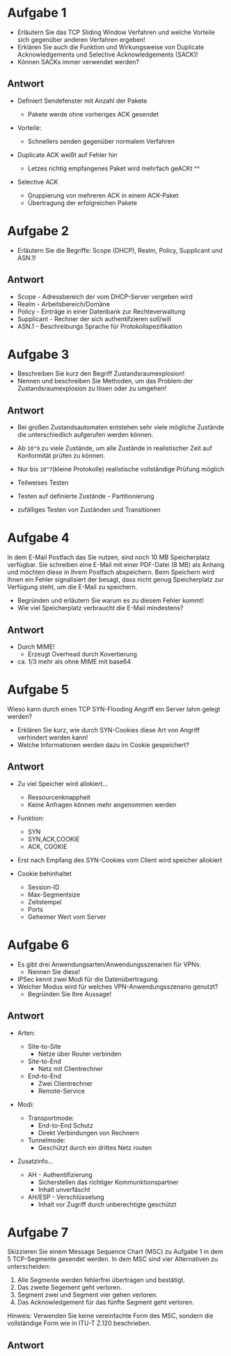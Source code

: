 # Aufgabe 1

* Erläutern Sie das TCP Sliding Window Verfahren und welche Vorteile sich gegenüber anderen Verfahren ergeben!
* Erklären Sie auch die Funktion und Wirkungsweise von Duplicate Acknowledgements und Selective Acknowledgements (SACK)!
* Können SACKs immer verwendet werden?

## Antwort

* Definiert Sendefenster mit Anzahl der Pakete
    * Pakete werde ohne vorheriges ACK gesendet
* Vorteile:
    * Schnellers senden gegenüber normalem Verfahren

* Duplicate ACK weißt auf Fehler hin
    * Letzes richtig empfangenes Paket wird mehrfach geACKt ^^
* Selective ACK
    * Gruppierung von mehreren ACK in einem ACK-Paket
    * Übertragung der erfolgreichen Pakete

# Aufgabe 2

* Erläutern Sie die Begriffe: Scope (DHCP), Realm, Policy, Supplicant und ASN.1!

## Antwort

* Scope - Adressbereich der vom DHCP-Server vergeben wird
* Realm - Arbeitsbereich/Domäne
* Policy - Einträge in einer Datenbank zur Rechteverwaltung
* Supplicant - Rechner der sich authentifzieren soll/will
* ASN.1 - Beschreibungs Sprache für Protokollspezifikation

# Aufgabe 3

* Beschreiben Sie kurz den Begriff Zustandsraumexplosion!
* Nennen und beschreiben Sie Methoden, um das Problem der Zustandsraumexplosion zu lösen oder zu umgehen!

## Antwort

* Bei großen Zustandsautomaten entstehen sehr viele mögliche Zustände die unterschiedlich aufgerufen werden können.
* Ab `10^9` zu viele Zustände, um alle Zustände in realistischer Zeit auf Konformität prüfen zu können.
* Nur bis `10^7`(kleine Protokolle) realistische vollständige Prüfung möglich

* Teilweises Testen
* Testen auf definierte Zustände - Partitionierung
* zufälliges Testen von Zuständen und Transitionen

# Aufgabe 4

In dem E-Mail Postfach das Sie nutzen, sind noch 10 MB Speicherplatz verfügbar.
Sie schreiben eine E-Mail mit einer PDF-Datei (8 MB) als Anhang und möchten diese in Ihrem Postfach abspeichern.
Beim Speichern wird Ihnen ein Fehler signalisiert der besagt, dass nicht genug Speicherplatz zur Verfügung steht, um die E-Mail zu speichern.

* Begründen und erläutern Sie warum es zu diesem Fehler kommt!
* Wie viel Speicherplatz verbraucht die E-Mail mindestens?

## Antwort

* Durch MIME!
    * Erzeugt Overhead durch Kovertierung
* ca. 1/3 mehr als ohne MIME mit base64

# Aufgabe 5

Wieso kann durch einen TCP SYN-Flooding Angriff ein Server lahm gelegt werden? 

* Erklären Sie kurz, wie durch SYN-Cookies diese Art von Angriff verhindert werden kann!
* Welche Informationen werden dazu im Cookie gespeichert?

## Antwort

* Zu viel Speicher wird allokiert...
    * Ressourcenknappheit
    * Keine Anfragen können mehr angenommen werden

* Funktion:
    * SYN
    * SYN,ACK,COOKIE
    * ACK, COOKIE

* Erst nach Empfang des SYN-Cookies vom Client wird speicher allokiert

* Cookie behinhaltet
    * Session-ID
    * Max-Segmentsize
    * Zeitstempel
    * Ports
    * Geheimer Wert vom Server

# Aufgabe 6

* Es gibt drei Anwendungsarten/Anwendungsszenarien für VPNs.
    * Nennen Sie diese!
* IPSec kennt zwei Modi für die Datenübertragung.
* Welcher Modus wird für welches VPN-Anwendungsszenario genutzt?
    * Begründen Sie Ihre Aussage!

## Antwort

* Arten:
    * Site-to-Site
        * Netze über Router verbinden
    * Site-to-End
        * Netz mit Clientrechner
    * End-to-End
        * Zwei Clientrechner
        * Remote-Service


* Modi:
    * Transportmode:
        * End-to-End Schutz
        * Direkt Verbindungen von Rechnern
    * Tunnelmode:
        * Geschützt durch ein drittes Netz routen

* Zusatzinfo...
    * AH - Authentifizierung
        * Sicherstellen das richtiger Kommunktionspartner
        * Inhalt unverfäscht
    * AH/ESP - Verschlüsselung
        * Inhalt vor Zugriff durch unberechtigte geschützt

# Aufgabe 7
Skizzieren Sie einem Message Sequence Chart (MSC) zu Aufgabe 1 in dem 5 TCP-Segmente gesendet werden.
In dem MSC sind vier Alternativen zu unterscheiden:

1. Alle Segmente werden fehlerfrei übertragen und bestätigt.
2. Das zweite Segement geht verloren.
3. Segment zwei und Segment vier gehen verloren.
4. Das Acknowledgement für das fünfte Segment geht verloren.

Hinweis: Verwenden Sie keine vereinfachte Form des MSC, sondern die vollständige Form wie in ITU-T Z.120 beschrieben.

## Antwort

